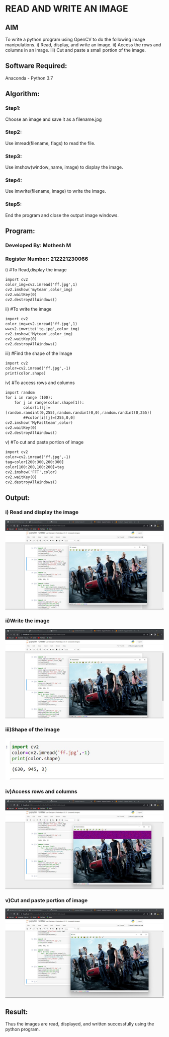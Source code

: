 # READ AND WRITE AN IMAGE
## AIM
To write a python program using OpenCV to do the following image manipulations.
i) Read, display, and write an image.
ii) Access the rows and columns in an image.
iii) Cut and paste a small portion of the image.

## Software Required:
Anaconda - Python 3.7
## Algorithm:
### Step1:
Choose an image and save it as a filename.jpg
### Step2:
Use imread(filename, flags) to read the file.
### Step3:
Use imshow(window_name, image) to display the image.
### Step4:
Use imwrite(filename, image) to write the image.
### Step5:
End the program and close the output image windows.
## Program:
### Developed By: Mothesh M
### Register Number: 212221230066
i) #To Read,display the image
```
import cv2
color_img=cv2.imread('ff.jpg',1)
cv2.imshow('myteam',color_img)
cv2.waitKey(0)
cv2.destroyAllWindows()

```
ii) #To write the image
```
import cv2
color_img=cv2.imread('ff.jpg',1)
w=cv2.imwrite('tg.jpg',color_img)
cv2.imshow('Myteam',color_img)
cv2.waitKey(0)
cv2.destroyAllWindows()
```
iii) #Find the shape of the Image
```
import cv2
color=cv2.imread('ff.jpg',-1)
print(color.shape)
```
iv) #To access rows and columns

```
import random
for i in range (100):
    for j in range(color.shape[1]):
        color[i][j]=[random.randint(0,255),random.randint(0,0),random.randint(0,255)]
        ##color[i][j]=[255,0,0]
cv2.imshow('MyFastteam',color)
cv2.waitKey(0)
cv2.destroyAllWindows()
```
v) #To cut and paste portion of image
```
import cv2
color=cv2.imread('ff.jpg',-1)
tag=color[200:300,200:300]
color[100:200,100:200]=tag
cv2.imshow('FFT',color)
cv2.waitKey(0)
cv2.destroyAllWindows()
```

## Output:

### i) Read and display the image
![](./ot1.jpeg)
### ii)Write the image
![](./ot2.jpeg)

### iii)Shape of the Image
![](./ot.jpg)

### iv)Access rows and columns
![](./ot3.jpeg)

### v)Cut and paste portion of image

![](./ot4.jpeg)
## Result:
Thus the images are read, displayed, and written successfully using the python program.


